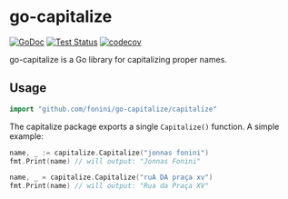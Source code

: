 # go-capitalize #

[![GoDoc](https://img.shields.io/static/v1?label=godoc&message=reference&color=blue)](https://pkg.go.dev/github.com/fonini/go-capitalize/capitalize)
[![Test Status](https://github.com/fonini/go-capitalize/workflows/tests/badge.svg)](https://github.com/fonini/go-capitalize/actions?query=workflow%3Atests)
[![codecov](https://codecov.io/gh/fonini/go-capitalize/branch/master/graph/badge.svg?token=FB25JPH4ED)](https://codecov.io/gh/fonini/go-capitalize)

go-capitalize is a Go library for capitalizing proper names.

## Usage ##

```go
import "github.com/fonini/go-capitalize/capitalize"
```

The capitalize package exports a single `Capitalize()` function. A simple example:

```go
name, _ := capitalize.Capitalize("jonnas fonini")
fmt.Print(name) // will output: "Jonnas Fonini"

name, _ = capitalize.Capitalize("ruA DA praça xv")
fmt.Print(name) // will output: "Rua da Praça XV"
```